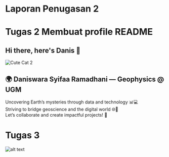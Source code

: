 # Laporan Penugasan 2

# Tugas 2 Membuat profile README
## Hi there, here's Danis 👋
![Cute Cat 2](https://th.bing.com/th/id/R.b8791596fc1b82e0dad67df44f8e58e4?rik=FM54uVZee%2b%2bb5g&riu=http%3a%2f%2fift.tt%2f2cUfaHf&ehk=kQNyiN4k3i5DQ4VlrXR6PFcoyEn3GVzo7qmLMSq4v8Q%3d&risl=&pid=ImgRaw&r=0)

## 🌍 Daniswara Syifaa Ramadhani — Geophysics @ UGM  

Uncovering Earth’s mysteries through data and technology 📊💻  
Striving to bridge geoscience and the digital world 🌐🔬  
Let’s collaborate and create impactful projects! 🤝

# Tugas 3 
![alt text](https://github.com/daniswarasyifaaramadhani/MetKom-Week-3/blob/main/Screenshot%202025-09-22%20145901.png?raw=true)
